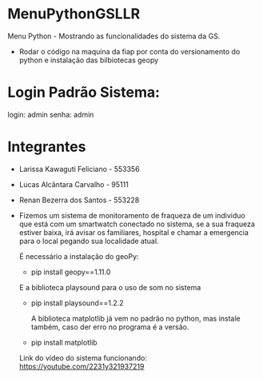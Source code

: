 # MenuPythonGSLLR
Menu Python - Mostrando as funcionalidades do sistema da GS.
 * Rodar o código na maquina da fiap por conta do versionamento do python e instalação das bilbiotecas geopy


# Login Padrão Sistema:
  login: admin
  senha: admin

# Integrantes

* Larissa Kawaguti Feliciano - 553356
* Lucas Alcântara Carvalho - 95111
* Renan Bezerra dos Santos - 553228

* Fizemos um sistema de monitoramento de fraqueza de um individuo que está com um smartwatch conectado no sistema, se a sua fraqueza estiver baixa, irá avisar os familiares, hospital e chamar a emergencia para o local pegando sua localidade atual.

  É necessário a instalação do geoPy:

  * pip install geopy==1.11.0

  E a biblioteca playsound para o uso de som no sistema

  * pip install playsound==1.2.2
 
     A biblioteca matplotlib já vem no padrão no python, mas instale também, caso der erro no programa é a versão.
    
  * pip install matplotlib




  Link do vídeo do sistema funcionando: https://youtube.com/2231y321937219
